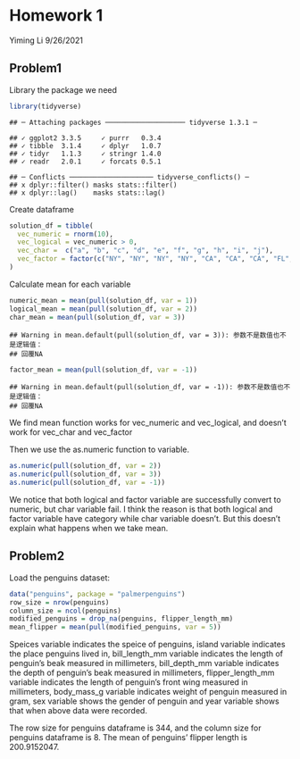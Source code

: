 Homework 1
================
Yiming Li
9/26/2021

## Problem1

Library the package we need

``` r
library(tidyverse)
```

    ## ─ Attaching packages ──────────────────── tidyverse 1.3.1 ─

    ## ✓ ggplot2 3.3.5     ✓ purrr   0.3.4
    ## ✓ tibble  3.1.4     ✓ dplyr   1.0.7
    ## ✓ tidyr   1.1.3     ✓ stringr 1.4.0
    ## ✓ readr   2.0.1     ✓ forcats 0.5.1

    ## ─ Conflicts ───────────────────── tidyverse_conflicts() ─
    ## x dplyr::filter() masks stats::filter()
    ## x dplyr::lag()    masks stats::lag()

Create dataframe

``` r
solution_df = tibble(
  vec_numeric = rnorm(10),
  vec_logical = vec_numeric > 0, 
  vec_char =  c("a", "b", "c", "d", "e", "f", "g", "h", "i", "j"),
  vec_factor = factor(c("NY", "NY", "NY", "NY", "CA", "CA", "CA", "FL", "FL", "FL"))
)
```

Calculate mean for each variable

``` r
numeric_mean = mean(pull(solution_df, var = 1))
logical_mean = mean(pull(solution_df, var = 2))
char_mean = mean(pull(solution_df, var = 3))
```

    ## Warning in mean.default(pull(solution_df, var = 3)): 参数不是数值也不是逻辑值：
    ## 回覆NA

``` r
factor_mean = mean(pull(solution_df, var = -1))
```

    ## Warning in mean.default(pull(solution_df, var = -1)): 参数不是数值也不是逻辑值：
    ## 回覆NA

We find mean function works for vec\_numeric and vec\_logical, and
doesn’t work for vec\_char and vec\_factor

Then we use the as.numeric function to variable.

``` r
as.numeric(pull(solution_df, var = 2))
as.numeric(pull(solution_df, var = 3))
as.numeric(pull(solution_df, var = -1))
```

We notice that both logical and factor variable are successfully convert
to numeric, but char variable fail. I think the reason is that both
logical and factor variable have category while char variable doesn’t.
But this doesn’t explain what happens when we take mean.

## Problem2

Load the penguins dataset:

``` r
data("penguins", package = "palmerpenguins")
row_size = nrow(penguins)
column_size = ncol(penguins)
modified_penguins = drop_na(penguins, flipper_length_mm)
mean_flipper = mean(pull(modified_penguins, var = 5))
```

Speices variable indicates the speice of penguins, island variable
indicates the place penguins lived in, bill\_length\_mm variable
indicates the length of penguin’s beak measured in millimeters,
bill\_depth\_mm variable indicates the depth of penguin’s beak measured
in millimeters, flipper\_length\_mm variable indicates the length of
penguin’s front wing measured in millimeters, body\_mass\_g variable
indicates weight of penguin measured in gram, sex variable shows the
gender of penguin and year variable shows that when above data were
recorded.

The row size for penguins dataframe is 344, and the column size for
penguins dataframe is 8. The mean of penguins’ flipper length is
200.9152047.
